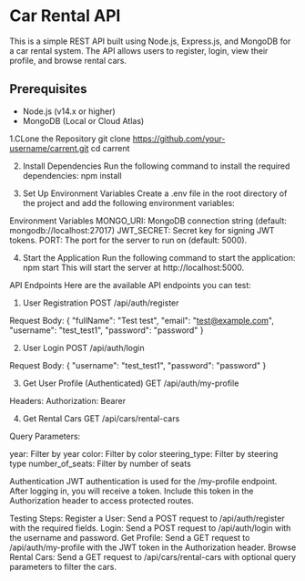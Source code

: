 # Car Rental API

This is a simple REST API built using Node.js, Express.js, and MongoDB for a car rental system. The API allows users to register, login, view their profile, and browse rental cars.

## Prerequisites

- Node.js (v14.x or higher)
- MongoDB (Local or Cloud Atlas)

1.CLone the Repository
git clone https://github.com/your-username/carrent.git
cd carrent

2. Install Dependencies
Run the following command to install the required dependencies:
npm install

3. Set Up Environment Variables
Create a .env file in the root directory of the project and add the following environment variables:

Environment Variables
MONGO_URI: MongoDB connection string (default: mongodb://localhost:27017)
JWT_SECRET: Secret key for signing JWT tokens.
PORT: The port for the server to run on (default: 5000).

4. Start the Application
Run the following command to start the application:
npm start
This will start the server at http://localhost:5000.

API Endpoints
Here are the available API endpoints you can test:

1. User Registration
POST /api/auth/register

Request Body:
{
  "fullName": "Test test",
  "email": "test@example.com",
  "username": "test_test1",
  "password": "password"
}

2. User Login
POST /api/auth/login

Request Body:
{
  "username": "test_test1",
  "password": "password"
}

3. Get User Profile (Authenticated)
GET /api/auth/my-profile

Headers:
Authorization: Bearer <JWT Token>

4. Get Rental Cars
GET /api/cars/rental-cars

Query Parameters:

year: Filter by year 
color: Filter by color 
steering_type: Filter by steering type 
number_of_seats: Filter by number of seats 


Authentication
JWT authentication is used for the /my-profile endpoint. After logging in, you will receive a token. Include this token in the Authorization header to access protected routes.

Testing Steps:
Register a User: Send a POST request to /api/auth/register with the required fields.
Login: Send a POST request to /api/auth/login with the username and password.
Get Profile: Send a GET request to /api/auth/my-profile with the JWT token in the Authorization header.
Browse Rental Cars: Send a GET request to /api/cars/rental-cars with optional query parameters to filter the cars.
